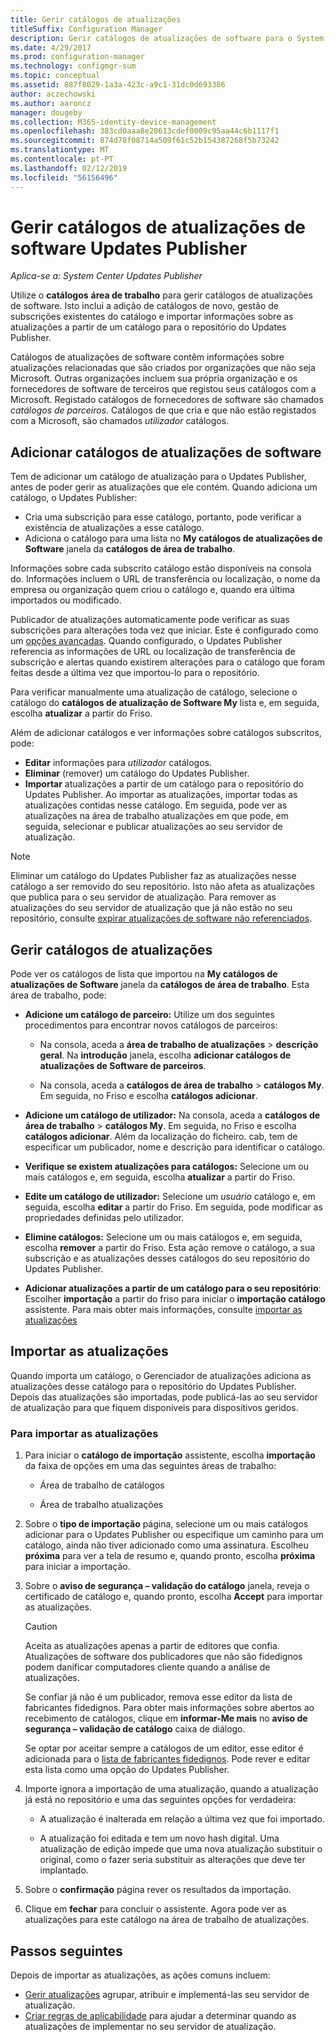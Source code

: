 ```yaml
---
title: Gerir catálogos de atualizações
titleSuffix: Configuration Manager
description: Gerir catálogos de atualizações de software para o System Center Updates Publisher
ms.date: 4/29/2017
ms.prod: configuration-manager
ms.technology: configmgr-sum
ms.topic: conceptual
ms.assetid: 887f8029-1a3a-423c-a9c1-31dc0d693386
author: aczechowski
ms.author: aaroncz
manager: dougeby
ms.collection: M365-identity-device-management
ms.openlocfilehash: 383cd0aaa8e20613cdef0009c95aa44c6b1117f1
ms.sourcegitcommit: 874d78f08714a509f61c52b154387268f5b73242
ms.translationtype: MT
ms.contentlocale: pt-PT
ms.lasthandoff: 02/12/2019
ms.locfileid: "56156496"
---
```

# <a name="manage-software-update-catalogs-in-updates-publisher"></a>Gerir catálogos de atualizações de software Updates Publisher

*Aplica-se a: System Center Updates Publisher*

Utilize o **catálogos** **área de trabalho** para gerir catálogos de atualizações de software. Isto inclui a adição de catálogos de novo, gestão de subscrições existentes do catálogo e importar informações sobre as atualizações a partir de um catálogo para o repositório do Updates Publisher.

Catálogos de atualizações de software contêm informações sobre atualizações relacionadas que são criados por organizações que não seja Microsoft. Outras organizações incluem sua própria organização e os fornecedores de software de terceiros que registou seus catálogos com a Microsoft. Registado catálogos de fornecedores de software são chamados *catálogos de parceiros*. Catálogos de que cria e que não estão registados com a Microsoft, são chamados *utilizador* catálogos.

## <a name="add-software-update-catalogs"></a>Adicionar catálogos de atualizações de software
Tem de adicionar um catálogo de atualização para o Updates Publisher, antes de poder gerir as atualizações que ele contém. Quando adiciona um catálogo, o Updates Publisher:
-   Cria uma subscrição para esse catálogo, portanto, pode verificar a existência de atualizações a esse catálogo.
-   Adiciona o catálogo para uma lista no **My catálogos de atualizações de Software** janela da **catálogos de área de trabalho**.  

Informações sobre cada subscrito catálogo estão disponíveis na consola do. Informações incluem o URL de transferência ou localização, o nome da empresa ou organização quem criou o catálogo e, quando era última importados ou modificado.

Publicador de atualizações automaticamente pode verificar as suas subscrições para alterações toda vez que iniciar. Este é configurado como um [opções avançadas](/sccm/sum/tools/updates-publisher-options#advanced). Quando configurado, o Updates Publisher referencia as informações de URL ou localização de transferência de subscrição e alertas quando existirem alterações para o catálogo que foram feitas desde a última vez que importou-lo para o repositório.

Para verificar manualmente uma atualização de catálogo, selecione o catálogo do **catálogos de atualização de Software My** lista e, em seguida, escolha **atualizar** a partir do Friso.

Além de adicionar catálogos e ver informações sobre catálogos subscritos, pode:
-  **Editar** informações para *utilizador* catálogos.
-  **Eliminar** (remover) um catálogo do Updates Publisher.
-  **Importar** atualizações a partir de um catálogo para o repositório do Updates Publisher. Ao importar as atualizações, importar todas as atualizações contidas nesse catálogo. Em seguida, pode ver as atualizações na área de trabalho atualizações em que pode, em seguida, selecionar e publicar atualizações ao seu servidor de atualização.

> [!NOTE]   
> Eliminar um catálogo do Updates Publisher faz as atualizações nesse catálogo a ser removido do seu repositório. Isto não afeta as atualizações que publica para o seu servidor de atualização. Para remover as atualizações do seu servidor de atualização que já não estão no seu repositório, consulte [expirar atualizações de software não referenciados](/sccm/sum/tools/updates-publisher-options#expire-unreferenced-software-updates).

## <a name="manage-update-catalogs"></a>Gerir catálogos de atualizações
Pode ver os catálogos de lista que importou na **My catálogos de atualizações de Software** janela da **catálogos de área de trabalho**. Esta área de trabalho, pode:

-   **Adicione um catálogo de parceiro:** Utilize um dos seguintes procedimentos para encontrar novos catálogos de parceiros:

    -   Na consola, aceda a **área de trabalho de atualizações** > **descrição geral**. Na **introdução** janela, escolha **adicionar catálogos de atualizações de Software de parceiros**.

    -   Na consola, aceda a **catálogos de área de trabalho** > **catálogos My**. Em seguida, no Friso e escolha **catálogos adicionar**.

-   **Adicione um catálogo de utilizador:** Na consola, aceda a **catálogos de área de trabalho** > **catálogos My**. Em seguida, no Friso e escolha **catálogos adicionar**. Além da localização do ficheiro. cab, tem de especificar um publicador, nome e descrição para identificar o catálogo.


-   **Verifique se existem atualizações para catálogos:** Selecione um ou mais catálogos e, em seguida, escolha **atualizar** a partir do Friso.

-   **Edite um catálogo de utilizador:** Selecione um *usuário* catálogo e, em seguida, escolha **editar** a partir do Friso. Em seguida, pode modificar as propriedades definidas pelo utilizador.

-   **Elimine catálogos:** Selecione um ou mais catálogos e, em seguida, escolha **remover** a partir do Friso. Esta ação remove o catálogo, a sua subscrição e as atualizações desses catálogos do seu repositório do Updates Publisher.

-   **Adicionar atualizações a partir de um catálogo para o seu repositório**: Escolher **importação** a partir do friso para iniciar o **importação catálogo** assistente. Para mais obter mais informações, consulte [importar as atualizações](#import-updates)

## <a name="import-updates"></a>Importar as atualizações
Quando importa um catálogo, o Gerenciador de atualizações adiciona as atualizações desse catálogo para o repositório do Updates Publisher. Depois das atualizações são importadas, pode publicá-las ao seu servidor de atualização para que fiquem disponíveis para dispositivos geridos.

### <a name="to-import-updates"></a>Para importar as atualizações
1. Para iniciar o **catálogo de importação** assistente, escolha **importação** da faixa de opções em uma das seguintes áreas de trabalho:

   -   Área de trabalho de catálogos

   -   Área de trabalho atualizações

2. Sobre o **tipo de importação** página, selecione um ou mais catálogos adicionar para o Updates Publisher ou especifique um caminho para um catálogo, ainda não tiver adicionado como uma assinatura. Escolheu **próxima** para ver a tela de resumo e, quando pronto, escolha **próxima** para iniciar a importação.

3. Sobre o **aviso de segurança – validação do catálogo** janela, reveja o certificado de catálogo e, quando pronto, escolha **Accept** para importar as atualizações.

   > [!CAUTION]
   > Aceita as atualizações apenas a partir de editores que confia. Atualizações de software dos publicadores que não são fidedignos podem danificar computadores cliente quando a análise de atualizações.
   > 
   >  Se confiar já não é um publicador, remova esse editor da lista de fabricantes fidedignos. Para obter mais informações sobre abertos ao recebimento de catálogos, clique em **informar-Me mais** no **aviso de segurança – validação de catálogo** caixa de diálogo.

   Se optar por aceitar sempre a catálogos de um editor, esse editor é adicionada para o [lista de fabricantes fidedignos](/sccm/sum/tools/updates-publisher-options#trusted-publishers). Pode rever e editar esta lista como uma opção do Updates Publisher.

4. Importe ignora a importação de uma atualização, quando a atualização já está no repositório e uma das seguintes opções for verdadeira:

   -   A atualização é inalterada em relação a última vez que foi importado.

   -   A atualização foi editada e tem um novo hash digital. Uma atualização de edição impede que uma nova atualização substituir o original, como o fazer seria substituir as alterações que deve ter implantado.

5. Sobre o **confirmação** página rever os resultados da importação.

6. Clique em **fechar** para concluir o assistente. Agora pode ver as atualizações para este catálogo na área de trabalho de atualizações.

## <a name="next-steps"></a>Passos seguintes
Depois de importar as atualizações, as ações comuns incluem:
-   [Gerir atualizações](/sccm/sum/tools/manage-updates-with-updates-publisher) agrupar, atribuir e implementá-las seu servidor de atualização.
-   [Criar regras de aplicabilidade](/sccm/sum/tools/updates-publisher-applicability-rules) para ajudar a determinar quando as atualizações de implementar no seu servidor de atualização.
